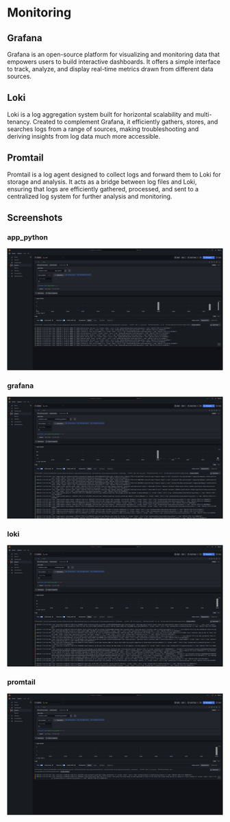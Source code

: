 # Monitoring

## Grafana

Grafana is an open-source platform for visualizing and monitoring data
that empowers users to build interactive dashboards. It offers a simple
interface to track, analyze, and display real-time metrics
drawn from different data sources.

## Loki

Loki is a log aggregation system built for horizontal scalability and multi-tenancy.
Created to complement Grafana, it efficiently gathers, stores, and searches logs
from a range of sources, making troubleshooting and deriving insights
from log data much more accessible.

## Promtail

Promtail is a log agent designed to collect logs and forward them
to Loki for storage and analysis. It acts as a bridge between log files and
Loki, ensuring that logs are efficiently gathered, processed, and sent to
a centralized log system for further analysis and monitoring.

## Screenshots

### app_python

![app_python](assets/app_python.png)

### grafana

![grafana](assets/grafana.png)

### loki

![loki](assets/loki.png)

### promtail

![promtail](assets/promtail.png)
